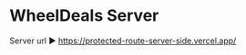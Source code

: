# WheelDeals Server

Server url ► <a href="https://protected-route-server-side.vercel.app/">https://protected-route-server-side.vercel.app/</a>
